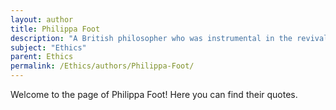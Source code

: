 ```yaml
---
layout: author
title: Philippa Foot
description: "A British philosopher who was instrumental in the revival of virtue ethics in the 20th century and author of 'Virtues and Vices'."
subject: "Ethics"
parent: Ethics
permalink: /Ethics/authors/Philippa-Foot/
---
```


Welcome to the page of Philippa Foot! Here you can find their quotes.
